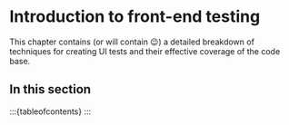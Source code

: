 # Introduction to front-end testing

This chapter contains (or will contain 😉) a detailed breakdown of techniques for creating UI tests and their effective coverage of the code base.

## In this section

:::{tableofcontents}
:::